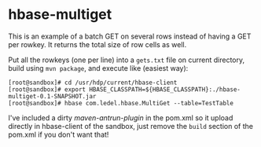 # hbase-multiget

This is an example of a batch GET on several rows instead of having a GET per rowkey.
It returns the total size of row cells as well. 

Put all the rowkeys (one per line) into a `gets.txt` file on current directory, build using `mvn package`, and execute like (easiest way):

```
[root@sandbox]# cd /usr/hdp/current/hbase-client
[root@sandbox]# export HBASE_CLASSPATH=${HBASE_CLASSPATH}:./hbase-multiget-0.1-SNAPSHOT.jar
[root@sandbox]# hbase com.ledel.hbase.MultiGet --table=TestTable
``` 

I've included a dirty *maven-antrun-plugin* in the pom.xml so it upload directly in hbase-client of the sandbox, just remove the `build` section of the pom.xml if you don't want that!
